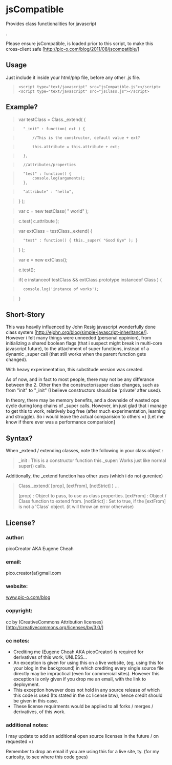 jsCompatible
============
Provides class functionalities for javascript

.

Please ensure jsCompatible, is loaded prior to this script, to make this cross-client safe 
[http://pic-o.com/blog/2011/08/jscompatible/]

Usage
-----
Just include it inside your html/php file, before any other .js file.

> `<script type="text/javascript" src="jsCompatible.js"></script>`
> `<script type="text/javascript" src="jsClass.js"></script>`

Example?
--------
>	var testClass = Class._extend( {
		
>		"_init" : function( ext ) { 

>			//This is the constructor, default value + ext?
			
>			this.attribute = this.attribute + ext; 
		
>		},
		
		 
>		
>		//attributes/properties
		
>		"test" : function() { 
>			console.log(arguments); 
>		},
		
>		"attribute" : "hello",
	
>	} );
	
>
>	var c = new testClass( " world" );
	
>	c.test( c.attribute );
	
>
>	var extClass = testClass._extend( {
		
>		"test" : function() { this._super( "Good Bye" ); }
	
>	} );
	
>
>	var e = new extClass();
	
>	e.test();
	
	
>
>	if( e instanceof testClass && extClass.prototype instanceof Class ) {
		
>		console.log('instance of works');
	
>	}

Short-Story
-----------
This was heavily influenced by John Resig javascript wonderfully done class system [http://ejohn.org/blog/simple-javascript-inheritance/]. However i felt many things were unneeded (personal oppinion), from initializing a shared boolean flags (that i suspect might break in multi-core javascript future), to the attachment of super functions, instead of a dynamic _super call (that still works when the parent function gets changed).

With heavy experimentation, this substitude version was created.

As of now, and in fact to most people, there may not be any differance between the 2. Other then the constructor/super class changes, such as from "init" to "_init" (I believe constructors should be 'private' after used).

In theory, there may be memory benefits, and a downside of wasted ops cycle during long chains of _super calls. However, im just glad that i manage to get this to work, relatively bug free (after much experimentation, learning and struggle). So i would leave the actual comparision to others =) [Let me know if there ever was a performance comparision]

Syntax?
-------
When _extend / extending classes, note the following in your class object :

> _init : 	This is a constructor function
> this._super:	Works just like normal super() calls.

Additionally, the _extend function has other uses (which i do not gurentee)

> Class._extend( [prop], [extFrom], [notStrict] ) ...
> 
> [prop] :	Object to pass, to use as class properties.
> [extFrom] :	Object / Class function to extend from.
> [notStrict] :	Set to true, if the [extFrom] is not a 'Class' object. (it will throw an error otherwise)

License?
--------
### author:		
picoCreator AKA Eugene Cheah
### email:
pico.creator{at}gmail.com
### website:		
www.pic-o.com/blog
### copyright:	
cc by (CreativeCommons Attribution licenses)
[http://creativecommons.org/licenses/by/3.0/]
### cc notes:
+ Crediting me (Eugene Cheah AKA picoCreator) is required for derivatives of this work, UNLESS...
+ An exception is given for using this on a live website, (eg, using this for your blog in the background) in which crediting every single source file directly may be impractical (even for commercial sites). 
However this exception is only given if you drop me an email, with the link to deployment.
+ This exception however does not hold in any source release of which this code is used (Its stated in the cc license btw), hence credit should be given in this case.
+ These license requirments would be applied to all forks / merges / derivatives, of this work.

### additional notes:
I may update to add an additional open source licenses in the future / on requested =)

Remember to drop an email if you are using this for a live site, ty. (for my curiosity, to see where this code goes)